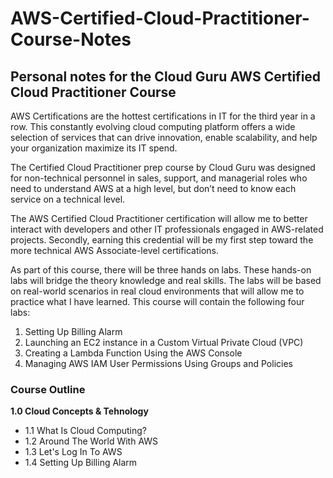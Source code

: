 # AWS-Certified-Cloud-Practitioner-Course-Notes
## Personal notes for the Cloud Guru AWS Certified Cloud Practitioner Course

AWS Certifications are the hottest certifications in IT for the third year in a row. This constantly evolving cloud computing platform offers a wide selection of services that can drive innovation, enable scalability, and help your organization maximize its IT spend.

The Certified Cloud Practitioner prep course by Cloud Guru was designed for non-technical personnel in sales, support, and managerial roles who need to understand AWS at a high level, but don’t need to know each service on a technical level.

The AWS Certified Cloud Practitioner certification will allow me to better interact with developers and other IT professionals engaged in AWS-related projects. Secondly, earning this credential will be my first step toward the more technical AWS Associate-level certifications.

As part of this course, there will be three hands on labs. These hands-on labs will bridge the theory knowledge and real skills. The labs will be based on real-world scenarios in real cloud environments that will allow me to practice what I have learned. This course will contain the following four labs:
1. Setting Up Billing Alarm
2. Launching an EC2 instance in a Custom Virtual Private Cloud (VPC) 
3. Creating a Lambda Function Using the AWS Console
4. Managing AWS IAM User Permissions Using Groups and Policies

### Course Outline

**1.0 Cloud Concepts & Tehnology**
  - 1.1 What Is Cloud Computing?
  - 1.2 Around The World With AWS
  - 1.3 Let's Log In To AWS
  - 1.4 Setting Up Billing Alarm
  
  
